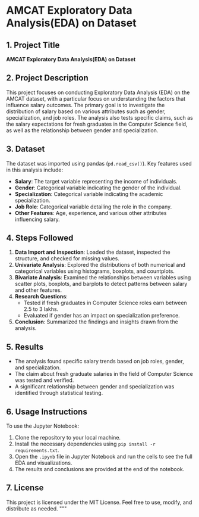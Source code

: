 # AMCAT Exploratory Data Analysis(EDA) on Dataset

## 1. Project Title
**AMCAT Exploratory Data Analysis(EDA) on Dataset**

## 2. Project Description
This project focuses on conducting Exploratory Data Analysis (EDA) on the AMCAT dataset, with a particular focus on understanding the factors that influence salary outcomes. The primary goal is to investigate the distribution of salary based on various attributes such as gender, specialization, and job roles. The analysis also tests specific claims, such as the salary expectations for fresh graduates in the Computer Science field, as well as the relationship between gender and specialization.

## 3. Dataset
The dataset was imported using pandas (`pd.read_csv()`). Key features used in this analysis include:
- **Salary**: The target variable representing the income of individuals.
- **Gender**: Categorical variable indicating the gender of the individual.
- **Specialization**: Categorical variable indicating the academic specialization.
- **Job Role**: Categorical variable detailing the role in the company.
- **Other Features**: Age, experience, and various other attributes influencing salary.

## 4. Steps Followed
1. **Data Import and Inspection**: Loaded the dataset, inspected the structure, and checked for missing values.
2. **Univariate Analysis**: Explored the distributions of both numerical and categorical variables using histograms, boxplots, and countplots.
3. **Bivariate Analysis**: Examined the relationships between variables using scatter plots, boxplots, and barplots to detect patterns between salary and other features.
4. **Research Questions**: 
   - Tested if fresh graduates in Computer Science roles earn between 2.5 to 3 lakhs.
   - Evaluated if gender has an impact on specialization preference.
5. **Conclusion**: Summarized the findings and insights drawn from the analysis.

## 5. Results
- The analysis found specific salary trends based on job roles, gender, and specialization.
- The claim about fresh graduate salaries in the field of Computer Science was tested and verified.
- A significant relationship between gender and specialization was identified through statistical testing.

## 6. Usage Instructions
To use the Jupyter Notebook:
1. Clone the repository to your local machine.
2. Install the necessary dependencies using `pip install -r requirements.txt`.
3. Open the `.ipynb` file in Jupyter Notebook and run the cells to see the full EDA and visualizations.
4. The results and conclusions are provided at the end of the notebook.

## 7. License
This project is licensed under the MIT License. Feel free to use, modify, and distribute as needed.
"""

